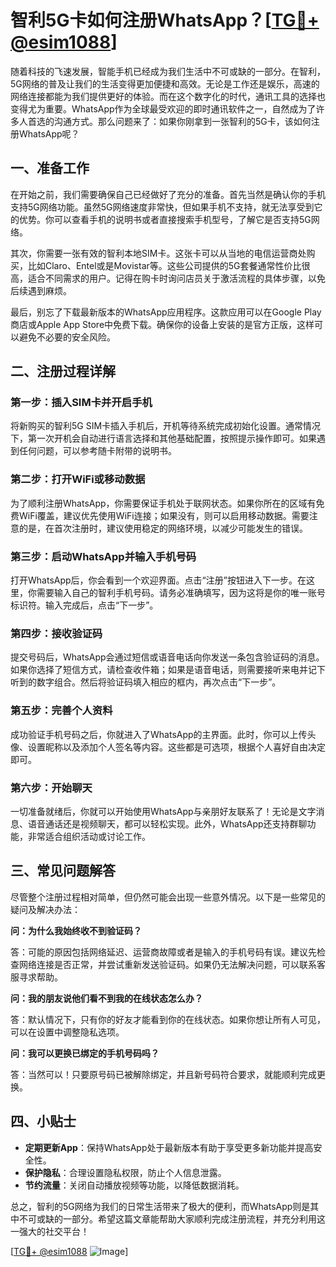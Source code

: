 # 智利5G卡如何注册WhatsApp？[[TG💪+ @esim1088](https://t.me/s/esim1088)]

随着科技的飞速发展，智能手机已经成为我们生活中不可或缺的一部分。在智利，5G网络的普及让我们的生活变得更加便捷和高效。无论是工作还是娱乐，高速的网络连接都能为我们提供更好的体验。而在这个数字化的时代，通讯工具的选择也变得尤为重要。WhatsApp作为全球最受欢迎的即时通讯软件之一，自然成为了许多人首选的沟通方式。那么问题来了：如果你刚拿到一张智利的5G卡，该如何注册WhatsApp呢？

## 一、准备工作

在开始之前，我们需要确保自己已经做好了充分的准备。首先当然是确认你的手机支持5G网络功能。虽然5G网络速度非常快，但如果手机不支持，就无法享受到它的优势。你可以查看手机的说明书或者直接搜索手机型号，了解它是否支持5G网络。

其次，你需要一张有效的智利本地SIM卡。这张卡可以从当地的电信运营商处购买，比如Claro、Entel或是Movistar等。这些公司提供的5G套餐通常性价比很高，适合不同需求的用户。记得在购卡时询问店员关于激活流程的具体步骤，以免后续遇到麻烦。

最后，别忘了下载最新版本的WhatsApp应用程序。这款应用可以在Google Play商店或Apple App Store中免费下载。确保你的设备上安装的是官方正版，这样可以避免不必要的安全风险。

## 二、注册过程详解

### 第一步：插入SIM卡并开启手机

将新购买的智利5G SIM卡插入手机后，开机等待系统完成初始化设置。通常情况下，第一次开机会自动进行语言选择和其他基础配置，按照提示操作即可。如果遇到任何问题，可以参考随卡附带的说明书。

### 第二步：打开WiFi或移动数据

为了顺利注册WhatsApp，你需要保证手机处于联网状态。如果你所在的区域有免费WiFi覆盖，建议优先使用WiFi连接；如果没有，则可以启用移动数据。需要注意的是，在首次注册时，建议使用稳定的网络环境，以减少可能发生的错误。

### 第三步：启动WhatsApp并输入手机号码

打开WhatsApp后，你会看到一个欢迎界面。点击“注册”按钮进入下一步。在这里，你需要输入自己的智利手机号码。请务必准确填写，因为这将是你的唯一账号标识符。输入完成后，点击“下一步”。

### 第四步：接收验证码

提交号码后，WhatsApp会通过短信或语音电话向你发送一条包含验证码的消息。如果你选择了短信方式，请检查收件箱；如果是语音电话，则需要接听来电并记下听到的数字组合。然后将验证码填入相应的框内，再次点击“下一步”。

### 第五步：完善个人资料

成功验证手机号码之后，你就进入了WhatsApp的主界面。此时，你可以上传头像、设置昵称以及添加个人签名等内容。这些都是可选项，根据个人喜好自由决定即可。

### 第六步：开始聊天

一切准备就绪后，你就可以开始使用WhatsApp与亲朋好友联系了！无论是文字消息、语音通话还是视频聊天，都可以轻松实现。此外，WhatsApp还支持群聊功能，非常适合组织活动或讨论工作。

## 三、常见问题解答

尽管整个注册过程相对简单，但仍然可能会出现一些意外情况。以下是一些常见的疑问及解决办法：

**问：为什么我始终收不到验证码？**

答：可能的原因包括网络延迟、运营商故障或者是输入的手机号码有误。建议先检查网络连接是否正常，并尝试重新发送验证码。如果仍无法解决问题，可以联系客服寻求帮助。

**问：我的朋友说他们看不到我的在线状态怎么办？**

答：默认情况下，只有你的好友才能看到你的在线状态。如果你想让所有人可见，可以在设置中调整隐私选项。

**问：我可以更换已绑定的手机号码吗？**

答：当然可以！只要原号码已被解除绑定，并且新号码符合要求，就能顺利完成更换。

## 四、小贴士

- **定期更新App**：保持WhatsApp处于最新版本有助于享受更多新功能并提高安全性。
- **保护隐私**：合理设置隐私权限，防止个人信息泄露。
- **节约流量**：关闭自动播放视频等功能，以降低数据消耗。

总之，智利的5G网络为我们的日常生活带来了极大的便利，而WhatsApp则是其中不可或缺的一部分。希望这篇文章能帮助大家顺利完成注册流程，并充分利用这一强大的社交平台！

[[TG💪+ @esim1088](https://t.me/s/esim1088) ![Image](https://i.postimg.cc/4NQfJmqS/Snipaste-2025-05-13-00-14-12.png)]
